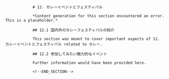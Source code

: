 
                # 12. カレーイベントとフェスティバル
                
                *Content generation for this section encountered an error. This is a placeholder.*
                
                ## 12.1 国内外のカレーフェスティバルの紹介
                
                This section was meant to cover important aspects of 12. カレーイベントとフェスティバル related to カレー.
                
                ## 12.2 参加してみたい魅力的なイベント
                
                Further information would have been provided here.
                
                <!--END_SECTION-->
                